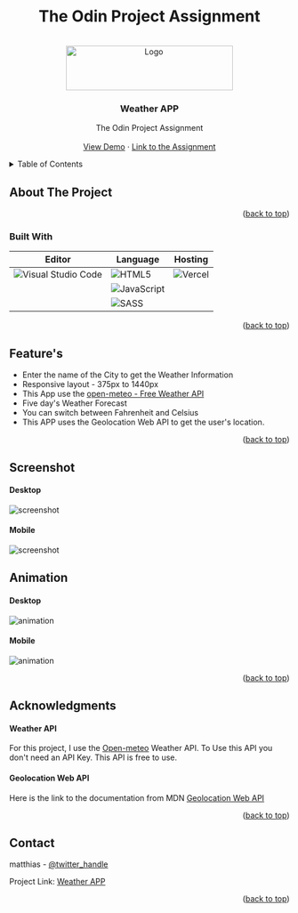 <div align="center">
<h1>The Odin Project Assignment</h1>
</div>





<div id="top"></div>



<!-- PROJECT LOGO -->
<br />
<div align="center">
  <a href="https://github.com/github_username/repo_name">
    <img src="/sreenshots/the-odin-img.png" alt="Logo" width="300" height="80">
  </a>

<h3 align="center">Weather APP</h3>

  <p align="center">
    The Odin Project Assignment
    <br />
    <br />
    <a href="">View Demo</a>
    ·
    <a href="https://www.theodinproject.com/lessons/node-path-javascript-weather-app">Link to the Assignment</a>
  </p>
</div>



<!-- TABLE OF CONTENTS -->
<details>
  <summary>Table of Contents</summary>
  <ol>
    <li>
      <a href="#about-the-project">About The Project</a>
      <ul>
        <li><a href="#built-with">Built With</a></li>
      </ul>
    </li>
    <li><a href="#usage">Usage</a></li>
    <li><a href="#contact">Contact</a></li>
    <li><a href="#acknowledgments">Acknowledgments</a></li>
  </ol>
</details>


<!-- ABOUT THE PROJECT -->
## About The Project





<p align="right">(<a href="#top">back to top</a>)</p>



### Built With
<div align="center">


| Editor      |                                             Language                                                                           |    Hosting   | 
| -----------                                               | -----------                                                                         | ----- |
| ![Visual Studio Code](https://img.shields.io/badge/Visual%20Studio%20Code-0078d7.svg?style=for-the-badge&logo=visual-studio-code&logoColor=white)| ![HTML5](https://img.shields.io/badge/html5-%23E34F26.svg?style=for-the-badge&logo=html5&logoColor=white)| ![Vercel](https://img.shields.io/badge/vercel-%23000000.svg?style=for-the-badge&logo=vercel&logoColor=white)
|                | ![JavaScript](https://img.shields.io/badge/javascript-%23323330.svg?style=for-the-badge&logo=javascript&logoColor=%23F7DF1E)|
|             | ![SASS](https://img.shields.io/badge/SASS-hotpink.svg?style=for-the-badge&logo=SASS&logoColor=white)       |

</div>




<p align="right">(<a href="#top">back to top</a>)</p>


## Feature's

- Enter the name of the City to get the Weather Information
- Responsive layout - 375px to 1440px
- This App use the [open-meteo - Free Weather API](https://open-meteo.com/)
- Five day's Weather Forecast
- You can switch between Fahrenheit and Celsius
- This APP uses the Geolocation Web API to get the user's location.


<p align="right">(<a href="#top">back to top</a>)</p>

<!-- USAGE EXAMPLES -->
## Screenshot
#### Desktop
![screenshot](/sreenshots/TOP-weatherAPP-desktop.png)
#### Mobile
![screenshot](/sreenshots/TOP-weatherAPP-mobile.png)
## Animation 
#### Desktop
![animation](/sreenshots/top-weather-app-desktop.gif)
#### Mobile
![animation](/sreenshots/top-weather-app-mobile.gif)

<p align="right">(<a href="#top">back to top</a>)</p>



## Acknowledgments

#### Weather API
For this project, I use the [Open-meteo](https://open-meteo.com/) Weather API. To Use this API you don't need an API Key. This API is free to use.

#### Geolocation Web API
Here is the link to the documentation from MDN [Geolocation Web API](https://developer.mozilla.org/en-US/docs/Web/API/Geolocation_API)


<p align="right">(<a href="#top">back to top</a>)</p>


<!-- CONTACT -->
## Contact

matthias - [@twitter_handle](https://twitter.com/AstraKarl)

Project Link: [Weather APP](https://github.com/astragenius/TOP-Libary-App)

<p align="right">(<a href="#top">back to top</a>)</p>






<!-- MARKDOWN LINKS & IMAGES -->
<!-- https://www.markdownguide.org/basic-syntax/#reference-style-links -->
[contributors-shield]: https://img.shields.io/github/contributors/github_username/repo_name.svg?style=for-the-badge
[contributors-url]: https://github.com/github_username/repo_name/graphs/contributors
[forks-shield]: https://img.shields.io/github/forks/github_username/repo_name.svg?style=for-the-badge
[forks-url]: https://github.com/github_username/repo_name/network/members
[stars-shield]: https://img.shields.io/github/stars/github_username/repo_name.svg?style=for-the-badge
[stars-url]: https://github.com/github_username/repo_name/stargazers
[issues-shield]: https://img.shields.io/github/issues/github_username/repo_name.svg?style=for-the-badge
[issues-url]: https://github.com/github_username/repo_name/issues
[license-shield]: https://img.shields.io/github/license/github_username/repo_name.svg?style=for-the-badge
[license-url]: https://github.com/github_username/repo_name/blob/master/LICENSE.txt
[linkedin-shield]: https://img.shields.io/badge/-LinkedIn-black.svg?style=for-the-badge&logo=linkedin&colorB=555
[linkedin-url]: https://linkedin.com/in/linkedin_username
[product-screenshot]: images/screenshot.png